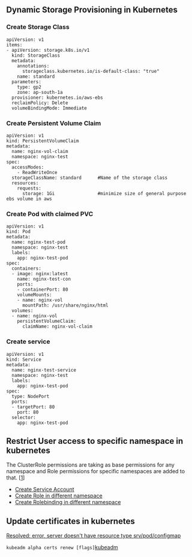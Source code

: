 ## Dynamic Storage Provisioning in Kubernetes

### Create Storage Class
```
apiVersion: v1
items:
- apiVersion: storage.k8s.io/v1
  kind: StorageClass
  metadata:
    annotations:
      storageclass.kubernetes.io/is-default-class: "true"
    name: standard
  parameters:
    type: gp2
    zone: ap-south-1a
  provisioner: kubernetes.io/aws-ebs
  reclaimPolicy: Delete
  volumeBindingMode: Immediate
  ```
  
### Create Persistent Volume Claim
```
apiVersion: v1
kind: PersistentVolumeClaim
metadata:
  name: nginx-vol-claim
  namespace: nginx-test
spec:
  accessModes:
    - ReadWriteOnce
  storageClassName: standard      #Name of the storage class
  resources:
    requests:
      storage: 1Gi                #minimize size of general purpose ebs volume in aws
```

### Create Pod with claimed PVC
```
apiVersion: v1
kind: Pod
metadata:
  name: nginx-test-pod
  namespace: nginx-test
  labels:
    app: nginx-test-pod
spec:
  containers:
  - image: nginx:latest
    name: nginx-test-con
    ports:
    - containerPort: 80
    volumeMounts:
    - name: nginx-vol
      mountPath: /usr/share/nginx/html
  volumes:
  - name: nginx-vol
    persistentVolumeClaim:
      claimName: nginx-vol-claim
```

### Create service
```
apiVersion: v1
kind: Service
metadata:
  name: nginx-test-service
  namespace: nginx-test
  labels:
    app: nginx-test-pod
spec:
  type: NodePort
  ports:
  - targetPort: 80
    port: 80
  selector:
    app: nginx-test-pod
```

## Restrict User access to specific namespace in kubernetes
The ClusterRole permissions are taking as base permissions for any namespace and Role permissions for specific namespaces are added to that. [[1](https://stackoverflow.com/questions/55917702/restrict-user-to-access-only-one-service-in-a-namespace)]
+ [Create Service Account](https://github.com/hisrarul/history/blob/master/kubernetes/k8s-sa-role-rolebinding.yaml#L2-L7)
+ [Create Role in different namespace](https://github.com/hisrarul/history/blob/master/kubernetes/k8s-sa-role-rolebinding.yaml#L9-L107)
+ [Create Rolebinding in different namespace](https://github.com/hisrarul/history/blob/master/kubernetes/k8s-sa-role-rolebinding.yaml#L109-L171)

## Update certificates in kubernetes
[Resolved: error, server doesn't have resource type srv/pod/configmap](https://stackoverflow.com/questions/51308341/error-the-server-doesnt-have-a-resource-type-svc/64059054#64059054)

```kubeadm alpha certs renew [flags]```[kubeadm](https://kubernetes.io/docs/reference/setup-tools/kubeadm/kubeadm-alpha/#options)
